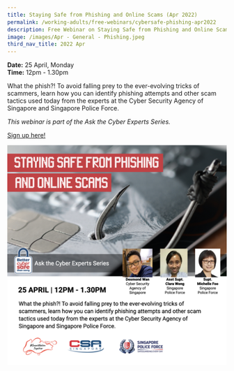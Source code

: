 ```yaml
---
title: Staying Safe from Phishing and Online Scams (Apr 2022)
permalink: /working-adults/free-webinars/cybersafe-phishing-apr2022
description: Free Webinar on Staying Safe from Phishing and Online Scams
image: /images/Apr - General - Phishing.jpeg
third_nav_title: 2022 Apr
---
```


**Date:** 25 April, Monday
<br> **Time:** 12pm - 1.30pm

What the phish?! To avoid falling prey to the ever-evolving tricks of scammers, learn how you can identify phishing attempts and other scam tactics used today from the experts at the Cyber Security Agency of Singapore and Singapore Police Force. 

*This webinar is part of the Ask the Cyber Experts Series.*

[Sign up here!](https://go.gov.sg/cybersafe-ss-apr25)

![Free Cybersecurity Webinar on Phishing for Working Adults](/images/Apr%20-%20General%20-%20Phishing.jpeg)